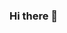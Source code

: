 ### Hi there 👋

<!--
**TheStartGame/TheStartGame** is a ✨ _special_ ✨ repository because its `README.md` (this file) appears on your GitHub profile.

Here are some ideas to get you started:

- 📸 Photographe ➜ Instagram 
- 🎥 Monteur vidéo ➜ YouTube 
- 👨‍💻 Gestion serveurs Discord  
-->
